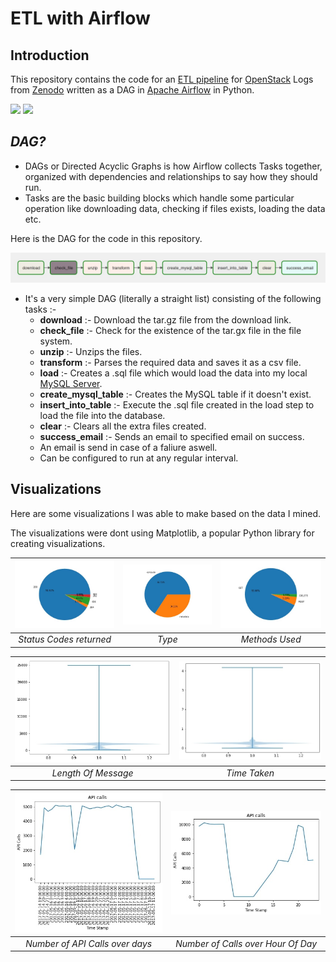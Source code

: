# ETL with Airflow
## Introduction
This repository contains the code for an [ETL pipeline](https://www.snowflake.com/guides/etl-pipeline) for [OpenStack](https://www.openstack.org/) Logs from [Zenodo](https://zenodo.org/record/3227177) written as a DAG in [Apache Airflow](https://airflow.apache.org/) in Python.

![](https://img.shields.io/badge/mysql-8.0.27-brightgreen)
![](https://img.shields.io/badge/airflow-2.2.0-yellow)

## *DAG?*
* DAGs or Directed Acyclic Graphs is how Airflow collects Tasks together, organized with dependencies and relationships to say how they should run.
* Tasks are the basic building blocks which handle some particular operation like downloading data, checking if files exists, loading the data etc.

Here is the DAG for the code in this repository.

![](https://github.com/DebangshuB/ETL-with-Airflow/blob/main/Images/DAG.jpg)

* It's a very simple DAG (literally a straight list) consisting of the following tasks :-
  * __download__ :- Download the tar.gz file from the download link.
  * __check_file__ :- Check for the existence of the tar.gx file in the file system.
  * __unzip__ :- Unzips the files.
  * __transform__ :- Parses the required data and saves it as a csv file.
  * __load__ :- Creates a .sql file which would load the data into my local [MySQL Server](https://www.mysql.com/).
  * __create_mysql_table__ :- Creates the MySQL table if it doesn't exist.
  * __insert_into_table__ :- Execute the .sql file created in the load step to load the file into the database.
  * __clear__ :- Clears all the extra files created.
  * __success_email__ :- Sends an email to specified email on success.
  * An email is send in case of a faliure aswell.
  * Can be configured to run at any regular interval.

##  Visualizations
Here are some visualizations I was able to make based on the data I mined.

The visualizations were dont using Matplotlib, a popular Python library for creating visualizations.

| ![](https://github.com/DebangshuB/ETL-with-Airflow/blob/main/Images/statuscode.jpg) | ![](https://github.com/DebangshuB/ETL-with-Airflow/blob/main/Images/type.jpg) | ![](https://github.com/DebangshuB/ETL-with-Airflow/blob/main/Images/methods.jpg) |
|:--:| :--: | :--: |
| *Status Codes returned* | *Type* | *Methods Used* |


| ![](https://github.com/DebangshuB/ETL-with-Airflow/blob/main/Images/length.jpg) | ![](https://github.com/DebangshuB/ETL-with-Airflow/blob/main/Images/time_taken.jpg)| 
|:--:| :--: |
| *Length Of Message* | *Time Taken* | 

| ![](https://github.com/DebangshuB/ETL-with-Airflow/blob/main/Images/apicalloverdays.jpg) | ![](https://github.com/DebangshuB/ETL-with-Airflow/blob/main/Images/sumcalls.jpg)| 
|:--:| :--: |
| *Number of API Calls over days* | *Number of Calls over Hour Of Day* |
